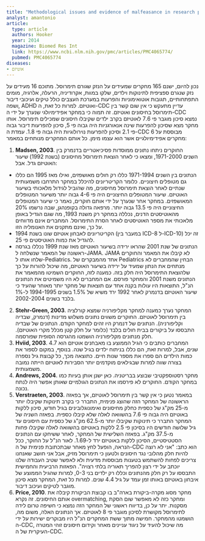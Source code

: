 ```yaml
---
title: "Methodological issues and evidence of malfeasance in research purporting to show thimerosal in vaccines is safe"
analyst: amantonio
article:
  type: article
  authors: Hooker
  year: 2014
  magazine: Biomed Res Int
  link: https://www.ncbi.nlm.nih.gov/pmc/articles/PMC4065774/
  pubmed: PMC4065774
diseases:
- אוטיזם
---
```


נכון להיום, ישנם 165 מחקרים שמעידים על הנזק שגורם תימרוסל. מתוכם 16 מעידים על נזק שנגרם ספציפית לתינוקות וילדים, שלקו במוות, אקרודיניה, הרעלה, אלרגיה, מומים התפתחותיים, תגובות אוטואימוניות והפרעות במערכת העצבים כולל טיקים ועיכובי דיבור ושפה, ADHD ואוטיזם. למרות כל זאת, ה-CDC עדיין מתעקש כי אין שום קשר בין תימרוסל בחיסונים ואוטיזם. זה תמוה כי במחקר אפידימיולגי שנערך על ידי ה-CDC נמצא סיכון מוגבר פי 7.6 לאוטיזם בקרב ילדים שקיבלו חיסונים שמכילים תימרוסל. אותו מחקר מצא שסיכון להפרעות שינה אנאורגניות היה גבוה פי 5, סיכון להפרעות דיבור גבוה פי 2.1 וסיכון להפרעות נוירולוגיות היה גבוה פי 1.8.
עמדת ה-CDC מבוססת על 6 מחקרים אפידימיולגיים אשר הוא עצמו מימן. כל אותם המחקרים מנותחים במאמר:
1) **Madsen, 2003**. החוקרים ניתחו נתונים ממוסדות פסיכיאטריים בדנמרק בין השנים 1971-2000, ומצאו כי לאחר הוצאת תימרוסל מחיסונים (בשנת 1992) שיעור האוטיזם גדל. אבל:
- הנתונים בין השנים 1971-1994 כללו רק חולים מאושפזים, ואילו מאז 1995 הם כללו גם מטופלים חיצוניים. כלומר הקריטריונים להיכלל במחקר התרחבו משמעותית שנתיים לאחר הוצאת תימרוסל מחיסונים, מה שהוביל לגידול מלאכותי בשיעור האוטיזם. שיעור המטופלים החיצוניים היה פי 4-6 גבוה יותר משיעור המטופלים המאושפזים. במחקר אחר שנערך על ידי אותם חוקרים, נאמר כי שיעור המטופלים החיצוניים היה פי 13.5 גבוה יותר. מרפאה גדולה בקופנהגן, שבה נרשמו 20% מהאוטיסטים הדנים, נכללה במחקר רק משנת 1993, מה שגם הגדיל באופן מלאכותי את מספר האוטיסטים לאחר הסרת התימרוסל. המחברים אינם מדווחים על כך, ואינם מתקנים את האנומליה הזו.
- הקריטריונים לאבחון אוטיזם שונו בשנת 1994 (במעבר בין ICD-8 ל-ICD-10) זה יכל להגדיל את כמות האוטיסטים פי 25.
- הנתונים של שנת 2001 שהראו ירידה בשיעור האוטיזם מאז שנת 1999 נכללו בגרסה ראשונה של המאמר שנשלחה ל-JAMA. JAMA לא קיבלו את המאמר והחוקרים שלחו אותו ל-Pediatrics. אחד מהמבקרים של Pediatrics הבחין שהמחברים לא מנתחים את הנתון שמעיד על ירידה בשיעור האוטיזם, מה שיכול להורות על כך שלהוצאת התימרוסל היה חלק בזה. כמענה לזה, החוקרים השמיטו מהמאמר את הנתונים משנת 2001 והמחקר פורסם. אם המחברים לא היו משמיטים את הנתונים הנ"ל, התוצאות היו עולות בקנה אחד עם תוצאות של מחקר יותר מאוחר שהעיד כי שיעור האוטיזם בדנמרק לאחר 1992 ירד משיא של 1.5% בשנים 1994-1995 ל-1% בלבד בשנים 2002-2004.
2) **Stehr-Green, 2003**. המחקר נערך כמענה למחקר מקליפורניה שמצא קורלציה בין תימרוסל לאוטיזם. החוקרים משווים נתונים משלוש מדינות (דנמרק, שבדיה וקליפורניה). הנתונים של דנמרק היו זהים למחקר הקודם. הנתונים של שבדיה התבססו על ביקורים בבית חולים בלבד (כלומר על חלק קטן מכלל מקרי האוטיזם). חלק מנתונים מקליפורניה הושמטו מהגרסה הסופית שפורסמה.
3)	**Hviid, 2003**. המחברים כותבים כי הגיל הממוצע בו מאבחנים אוטיזם הוא 4.7 שנים, אבל, למרות זאת, הם כללו בניתוח ילדים בגיל שנה. בנוסף, במקום לספור את כמות הילדים הם ספרו את מספר שנות חיים. כתוצאה מכך, כל קבוצת גיל נספרה בצורה שווה למרות שבגילאים מוקדמים יותר הסבירות לאוטיזם הייתה נמובה משמעותית.
4)	**Andrews, 2004**. מחקר רסטוספקטיבי שבוצע בבריטניה. כאן ישנן אותן בעיות כמו במחקר הקודם. החוקרים לא פירסמו את הנתונים הגולמיים שאותן אפשר היה לנתח נכונה.
5) **Verstraeten, 2003**. במאמר נטען כי אין קשר בין תימרוסל לאוטיזם, אך בפאזה הראשונה של המחקר הזה שהוצג פנימית, התברר כי בקרב תינוקות שקיבלו יותר מ-25 מק"ג של כספית כחלק מחיסונים ואימונוגלובינים בגיל חודש, סיכון ללקות באוטיזם היה גבוה פי 7.6 בהשוואה לאלה שלא קיבלו כספית. בפאזה השניה של המחקר התברר כי תינוקות שקיבלו יותר מ-62.5 מק"ג של כספית עם חיסונים עד גיל שלושה חודשים היו בסיכון פי 2.5 ללקות באוטיזם בהשוואה לאלה שקיבלו פחות מ-37.5 מק"ג. בפאזה השלישית של המחקר, לאחר ששיחקו עם הנתונים הסטטיסטיים, הסיכון ללקות באוטיזם ירד ל-1.69. לאור הנ"ל על החוקר, ככל הנראה, הופעל לחץ מאחר שבתכתובת פנימית של ה-CDC הוא כתב: "אני לא רוצה להיות חלק מהלובי נגד חיסונים ולטעון כי תימרוסל מזיק, אבל אני חושב שאנחנו צריכים לפחות להשתמש בטענות מבוססות מדעית ולא לאפשר שטיב העבודה שלנו יוכתב על ידי רצון להפריך תאוריה בלתי רצויה". הפאזות הרביעית והחמישית התבססו על רק חלק מהנתונים וכללו רק ילדים בני 0-3, למרות שהגיל הממוצע של איבחון באוטיזם באותו זמן עמד על גיל 4.4 שנים. למרות כל זאת, המחקר מצא סיכון מוגבר לטיקים ועיכוב דיבור.
6) **Price, 2010**. מחקר מסוג מקרה-ביקורת בארה"ב בו קבוצת הביקורת קיבלה את אותם החיסונים. זה נקרא overmatching, ומחקר כזה לא מאפשר שום הסקת מסקנות. יתר על כן, בדיווח ראשוני של המחקר הזה נמצא כי חשיפה טרום לידה לתימרוסל מקושרת לסיכון מוגבר פי 8 לאוטיזם. אך הנתונים האלה, משום מה, הושמטו מהמחקר.
חמישה מתוך ששת המחקרים הנ"ל היו מבוקרים ישירות על ידי ה-CDC, מה שיכול להעיד על ניגוד עניינים מאחר וקידום חיסונים זוהי המטרה העיקרית של ה-CDC.

